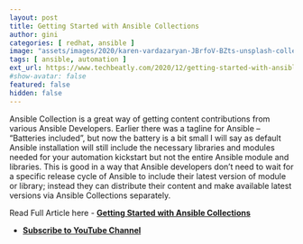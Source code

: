 ```yaml
---
layout: post
title: Getting Started with Ansible Collections
author: gini
categories: [ redhat, ansible ]
image: "assets/images/2020/karen-vardazaryan-JBrfoV-BZts-unsplash-collections.jpg"
tags: [ ansible, automation ]
ext_url: https://www.techbeatly.com/2020/12/getting-started-with-ansible-collections.html
#show-avatar: false
featured: false
hidden: false
---
```


Ansible Collection is a great way of getting content contributions from various Ansible Developers. Earlier there was a tagline for Ansible – “Batteries included”, but now the battery is a bit small I will say as default Ansible installation will still include the necessary libraries and modules needed for your automation kickstart but not the entire Ansible module and libraries. This is good in a way that Ansible developers don’t need to wait for a specific release cycle of Ansible to include their latest version of module or library; instead they can distribute their content and make available latest versions via Ansible Collections separately. 


Read Full Article here -  **[Getting Started with Ansible Collections](https://www.techbeatly.com/2020/12/getting-started-with-ansible-collections.html)**

- **[Subscribe to YouTube Channel](https://www.youtube.com/techbeatly?sub_confirmation=1)**
